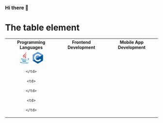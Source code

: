 

### Hi there 👋


<h1>The table element</h1>

<table>
  <tr>
    <th>Programming Languages</th>
    <th>Frontend Development</th>
    <th>Mobile App Development</th>
  </tr>
  <tr>
    <td style="text-align: center;">
    <img src="https://raw.githubusercontent.com/devicons/devicon/master/icons/java/java-original.svg" alt="java" width="40" height="40" /> 
    <img src="https://raw.githubusercontent.com/devicons/devicon/master/icons/c/c-original.svg" alt="c" width="40"height="40" /> 

    </td>
    
    <td>
    
    </td>
    
    <td>
    
    </td>
    
  </tr>
 
</table>

